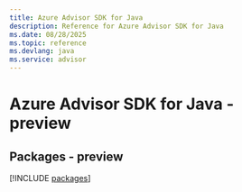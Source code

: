 ```yaml
---
title: Azure Advisor SDK for Java
description: Reference for Azure Advisor SDK for Java
ms.date: 08/28/2025
ms.topic: reference
ms.devlang: java
ms.service: advisor
---
```

# Azure Advisor SDK for Java - preview
## Packages - preview
[!INCLUDE [packages](advisor-index.md)]